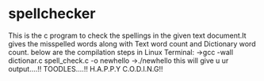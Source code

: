 # spellchecker
This is the c program to check the spellings in the given text document.It gives the misspelled words along with Text word count and Dictionary word count.
below are the compilation steps in Linux Terminal:
->gcc -wall dictionar.c spell_check.c -o newhello
->./newhello
this will give u ur output....!!
TOODLES....!!
H.A.P.P.Y   C.O.D.I.N.G!!
